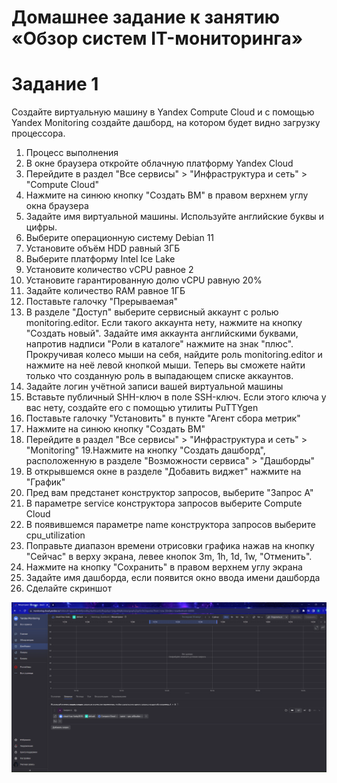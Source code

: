 # Домашнее задание к занятию «Обзор систем IT-мониторинга»

# Задание 1

Создайте виртуальную машину в Yandex Compute Cloud и с помощью Yandex Monitoring создайте дашборд, на котором будет видно загрузку процессора.

1. Процесс выполнения
2. В окне браузера откройте облачную платформу Yandex Cloud
3. Перейдите в раздел "Все сервисы" > "Инфраструктура и сеть" > "Compute Cloud"
4. Нажмите на синюю кнопку "Создать ВМ" в правом верхнем углу окна браузера
5. Задайте имя виртуальной машины. Используйте английские буквы и цифры.
6. Выберите операционную систему Debian 11
7. Установите объём HDD равный 3ГБ
8. Выберите платформу Intel Ice Lake
9. Установите количество vCPU равное 2
10. Установите гарантированную долю vCPU равную 20%
11. Задайте количество RAM равное 1ГБ
12. Поставьте галочку "Прерываемая"
13. В разделе "Доступ" выберите сервисный аккаунт с ролью monitoring.editor. Если такого аккаунта нету, нажмите на кнопку "Создать новый". Задайте имя аккаунта английскими буквами, напротив надписи "Роли в каталоге" нажмите на знак "плюс". Прокручивая колесо мыши на себя, найдите роль monitoring.editor и нажмите на неё левой кнопкой мыши. Теперь вы сможете найти только что созданную роль в выпадающем списке аккаунтов.
14. Задайте логин учётной записи вашей виртуальной машины
15. Вставьте публичный SHH-ключ в поле SSH-ключ. Если этого ключа у вас нету, создайте его с помощью утилиты PuTTYgen
16. Поставьте галочку "Установить" в пункте "Агент сбора метрик"
17. Нажмите на синюю кнопку "Создать ВМ"
18. Перейдите в раздел "Все сервисы" > "Инфраструктура и сеть" > "Monitoring"
19.Нажмите на кнопку "Создать дашборд", расположенную в разделе "Возможности сервиса" > "Дашборды"
20. В открывшемся окне в разделе "Добавить виджет" нажмите на "График"
21. Пред вам предстанет конструктор запросов, выберите "Запрос А"
22. В параметре service конструктора запросов выберите Compute Cloud
23. В появившемся параметре name конструктора запросов выберите cpu_utilization
24. Поправьте диапазон времени отрисовки графика нажав на кнопку "Сейчас" в верху экрана, левее кнопок 3m, 1h, 1d, 1w, "Отменить".
25. Нажмите на кнопку "Сохранить" в правом верхнем углу экрана
26. Задайте имя дашборда, если появится окно ввода имени дашборда
27. Сделайте скриншот

![img](img/Screenshot_5.png)


